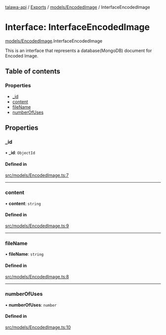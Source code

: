 [talawa-api](../README.md) / [Exports](../modules.md) / [models/EncodedImage](../modules/models_EncodedImage.md) / InterfaceEncodedImage

# Interface: InterfaceEncodedImage

[models/EncodedImage](../modules/models_EncodedImage.md).InterfaceEncodedImage

This is an interface that represents a database(MongoDB) document for Encoded Image.

## Table of contents

### Properties

- [\_id](models_EncodedImage.InterfaceEncodedImage.md#_id)
- [content](models_EncodedImage.InterfaceEncodedImage.md#content)
- [fileName](models_EncodedImage.InterfaceEncodedImage.md#filename)
- [numberOfUses](models_EncodedImage.InterfaceEncodedImage.md#numberofuses)

## Properties

### \_id

• **\_id**: `ObjectId`

#### Defined in

[src/models/EncodedImage.ts:7](https://github.com/PalisadoesFoundation/talawa-api/blob/3677888/api/models/EncodedImage.ts#L7)

___

### content

• **content**: `string`

#### Defined in

[src/models/EncodedImage.ts:9](https://github.com/PalisadoesFoundation/talawa-api/blob/3677888/api/models/EncodedImage.ts#L9)

___

### fileName

• **fileName**: `string`

#### Defined in

[src/models/EncodedImage.ts:8](https://github.com/PalisadoesFoundation/talawa-api/blob/3677888/api/models/EncodedImage.ts#L8)

___

### numberOfUses

• **numberOfUses**: `number`

#### Defined in

[src/models/EncodedImage.ts:10](https://github.com/PalisadoesFoundation/talawa-api/blob/3677888/api/models/EncodedImage.ts#L10)
